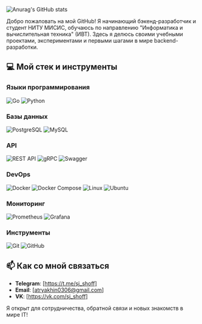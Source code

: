 ![Anurag's GitHub stats](https://github-readme-stats.vercel.app/api?username=sj-shoff&show_icons=true&theme=midnight-purple)

Добро пожаловать на мой GitHub! Я начинающий бэкенд-разработчик и студент НИТУ МИСИС, обучаюсь по направлению "Информатика и вычислительная техника" (ИВТ). Здесь я делюсь своими учебными проектами, экспериментами и первыми шагами в мире backend-разработки.

## 💻 Мой стек и инструменты

### Языки программирования
![Go](https://img.shields.io/badge/Go-00ADD8?style=for-the-badge&logo=go&logoColor=white)
![Python](https://img.shields.io/badge/Python-3776AB?style=for-the-badge&logo=python&logoColor=white)

### Базы данных
![PostgreSQL](https://img.shields.io/badge/PostgreSQL-4169E1?style=for-the-badge&logo=postgresql&logoColor=white)
![MySQL](https://img.shields.io/badge/MySQL-4479A1?style=for-the-badge&logo=mysql&logoColor=white)

### API
![REST API](https://img.shields.io/badge/REST_API-FF6F61?style=for-the-badge&logo=json&logoColor=white)
![gRPC](https://img.shields.io/badge/gRPC-4285F4?style=for-the-badge&logo=google&logoColor=white)
![Swagger](https://img.shields.io/badge/Swagger-85EA2D?style=for-the-badge&logo=swagger&logoColor=black)

### DevOps
![Docker](https://img.shields.io/badge/Docker-2496ED?style=for-the-badge&logo=docker&logoColor=white)
![Docker Compose](https://img.shields.io/badge/Docker_Compose-2496ED?style=for-the-badge&logo=docker&logoColor=white)
![Linux](https://img.shields.io/badge/Linux-FCC624?style=for-the-badge&logo=linux&logoColor=black)
![Ubuntu](https://img.shields.io/badge/Ubuntu-E95420?style=for-the-badge&logo=ubuntu&logoColor=white)

### Мониторинг
![Prometheus](https://img.shields.io/badge/Prometheus-E6522C?style=for-the-badge&logo=prometheus&logoColor=white)
![Grafana](https://img.shields.io/badge/Grafana-F46800?style=for-the-badge&logo=grafana&logoColor=white)

### Инструменты
![Git](https://img.shields.io/badge/Git-F05032?style=for-the-badge&logo=git&logoColor=white)
![GitHub](https://img.shields.io/badge/GitHub-181717?style=for-the-badge&logo=github&logoColor=white)

## 📫 Как со мной связаться

- **Telegram**: [https://t.me/sj_shoff]
- **Email**: [atryakhin0306@gmail.com]
- **VK**: [https://vk.com/sj_shoff]

Я открыт для сотрудничества, обратной связи и новых знакомств в мире IT!

